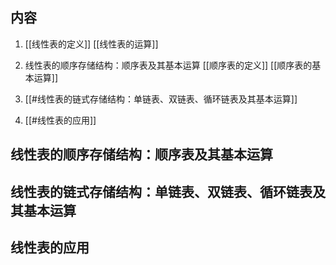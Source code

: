 
## 内容

1. [[线性表的定义]] [[线性表的运算]]

2. 线性表的顺序存储结构：顺序表及其基本运算
   [[顺序表的定义]] [[顺序表的基本运算]]

3. [[#线性表的链式存储结构：单链表、双链表、循环链表及其基本运算]]

4. [[#线性表的应用]]
 


## 线性表的顺序存储结构：顺序表及其基本运算

## 线性表的链式存储结构：单链表、双链表、循环链表及其基本运算

## 线性表的应用 
